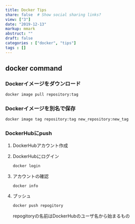 ```yaml
---
title: Docker Tips
share: false  # Show social sharing links?
view: ["3"]
date: "2019-12-13"
markup: mmark
abstruct: ""
draft: false
categories : ["docker", "tips"]
tags : []
---
```


## docker command

### Dockerイメージをダウンロード

```sh
docker image pull repository:tag
```

### Dockerイメージを別名で保存

```sh
docker image tag repository:tag new_repository:new_tag
```

### DockerHubにpush

1. DockerHubアカウント作成

2. DockerHubにログイン  
  
    ```sh
    docker login
    ```
  
3. アカウントの確認

    ```sh
    docker info
    ```

4. プッシュ

    ```sh
    docker push repogitory
    ```

    repogitoryの名前はDockerHubのユーザ名から始まるもの
